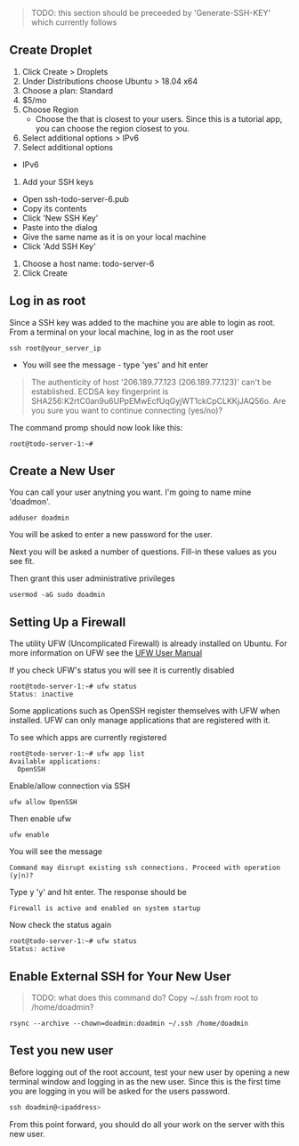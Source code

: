 > TODO: this section should be preceeded by 'Generate-SSH-KEY' which currently follows

## Create Droplet

1. Click Create > Droplets
1. Under Distributions choose Ubuntu > 18.04 x64
1. Choose a plan: Standard
1. $5/mo
1. Choose Region
   - Choose the that is closest to your users. Since this is a tutorial app, you can choose the region closest to you.
1. Select additional options > IPv6
1. Select additional options
  - IPv6
1. Add your SSH keys
  - Open ssh-todo-server-6.pub
  - Copy its contents
  - Click 'New SSH Key'
  - Paste into the dialog
  - Give the same name as it is on your local machine
  - Click 'Add SSH Key'
1. Choose a host name: todo-server-6
1. Click Create

## Log in as root

Since a SSH key was added to the machine you are able to login as root. From a terminal on your local machine, log in as the root user
```console
ssh root@your_server_ip
```

- You will see the message - type 'yes' and hit enter
> The authenticity of host '206.189.77.123 (206.189.77.123)' can't be established.
> ECDSA key fingerprint is SHA256:K2rtC0an9u6UPpEMwEcfUqGyjWT1ckCpCLKKjJAQ56o.
> Are you sure you want to continue connecting (yes/no)?

The command promp should now look like this:
```console
root@todo-server-1:~#
```

## Create a New User
You can call your user anytning you want. I'm going to name mine 'doadmon'.
```console
adduser doadmin
```
You will be asked to enter a new password for the user.

Next you will be asked a number of questions. Fill-in these values as you see fit.


Then grant this user administrative privileges
```console
usermod -aG sudo doadmin
```

## Setting Up a Firewall
The utility UFW (Uncomplicated Firewall) is already installed on Ubuntu. For more information on UFW see the [UFW User Manual](http://manpages.ubuntu.com/manpages/bionic/en/man8/ufw.8.html)

If you check UFW's status you will see it is currently disabled
```console
root@todo-server-1:~# ufw status
Status: inactive
```
Some applications such as OpenSSH register themselves with UFW when installed. UFW can only manage applications that are registered with it.

To see which apps are currently registered
```console
root@todo-server-1:~# ufw app list
Available applications:
  OpenSSH
```
Enable/allow connection via SSH
```console
ufw allow OpenSSH
```
Then enable ufw
```console
ufw enable
```
You will see the message
```console
Command may disrupt existing ssh connections. Proceed with operation (y|n)?
```
Type y
'y' and hit enter. The response should be
```console
Firewall is active and enabled on system startup
```
Now check the status again

```console
root@todo-server-1:~# ufw status
Status: active
```

## Enable External SSH for Your New User
> TODO: what does this command do? Copy ~/.ssh from root to /home/doadmin?

```console
rsync --archive --chown=doadmin:doadmin ~/.ssh /home/doadmin
```

## Test you new user
Before logging out of the root account, test your new user by opening a new terminal window and logging in as the new user. Since this is the first time you are logging in you will be asked for the users password.

```js
ssh doadmin@<ipaddress>
```
From this point forward, you should do all your work on the server with this new user.
